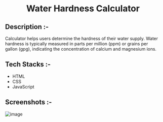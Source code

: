 # <p align="center">Water Hardness Calculator</p>

## Description :-

Calculator helps users determine the hardness of their water supply. Water hardness is typically measured in parts per million (ppm) or grains per gallon (gpg), indicating the concentration of calcium and magnesium ions. 

## Tech Stacks :-

- HTML
- CSS
- JavaScript

## Screenshots :-

![image](https://github.com/user-attachments/assets/a55c07cf-42ac-44fa-9385-09a4cab8aad0)
